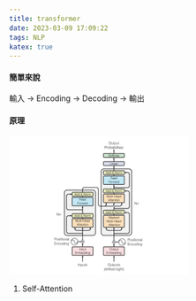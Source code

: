 ```yaml
---
title: transformer
date: 2023-03-09 17:09:22
tags: NLP
katex: true
---
```

#### 簡單來說
輸入 -> Encoding -> Decoding -> 輸出

#### 原理
<img src=".\transformer\model.jpg" height=250ppt>

1. Self-Attention

